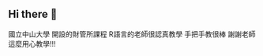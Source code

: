 ## Hi there 👋

<!--
**Ashleyapple/Ashleyapple** is a ✨ _special_ ✨ repository because its `README.md` (this file) appears on your GitHub profile.

Here are some ideas to get you started:

- 🔭 I’m currently working on ...
- 🌱 I’m currently learning ...
- 👯 I’m looking to collaborate on ...
- 🤔 I’m looking for help with ...
- 💬 Ask me about ...
- 📫 How to reach me: ...
- 😄 Pronouns: ...
- ⚡ Fun fact: ...
-->

國立中山大學
開設的財管所課程
R語言的老師很認真教學
手把手教很棒
謝謝老師這麼用心教學!!!

